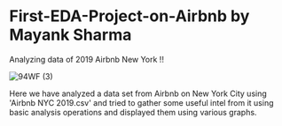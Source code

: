 # First-EDA-Project-on-Airbnb by Mayank Sharma
Analyzing data of 2019 Airbnb New York !!

![94WF (3)](https://user-images.githubusercontent.com/85400805/196157749-933033b0-f40a-4b10-9c4d-5c21714ebaba.gif)



Here we have analyzed a data set from Airbnb on New York City using 'Airbnb NYC 2019.csv' and tried to gather some useful intel from it using basic analysis operations and displayed them using various graphs.

